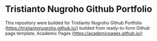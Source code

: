 # Tristianto Nugroho Github Portfolio

This repository were builded for Tristianto Nugroho Github Portfolio (https://tristiantonugroho.github.io/) builded from ready-to-form Github page template, Academic Pages (https://academicpages.github.io/)
